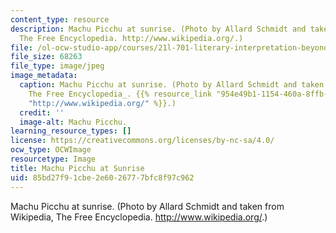 ```yaml
---
content_type: resource
description: Machu Picchu at sunrise. (Photo by Allard Schmidt and taken from Wikipedia,
  The Free Encyclopedia. http://www.wikipedia.org/.)
file: /ol-ocw-studio-app/courses/21l-701-literary-interpretation-beyond-the-limits-of-the-lyric-fall-2006/85bd27f91cbe2e6026777bfc8f97c962_21l-701f06.jpg
file_size: 68263
file_type: image/jpeg
image_metadata:
  caption: Machu Picchu at sunrise. (Photo by Allard Schmidt and taken from _Wikipedia,
    The Free Encyclopedia_. {{% resource_link "954e49b1-1154-460a-8ffb-fe080af8aa9c"
    "http://www.wikipedia.org/" %}}.)
  credit: ''
  image-alt: Machu Picchu.
learning_resource_types: []
license: https://creativecommons.org/licenses/by-nc-sa/4.0/
ocw_type: OCWImage
resourcetype: Image
title: Machu Picchu at Sunrise
uid: 85bd27f9-1cbe-2e60-2677-7bfc8f97c962
---
```

Machu Picchu at sunrise. (Photo by Allard Schmidt and taken from Wikipedia, The Free Encyclopedia. http://www.wikipedia.org/.)
